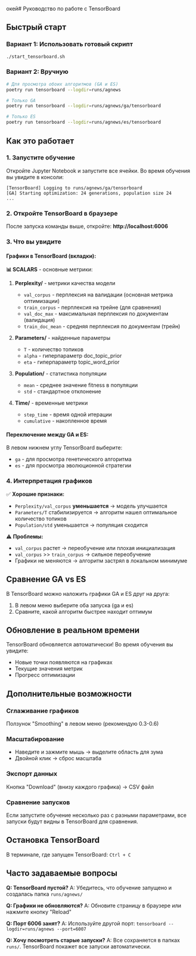 окей# Руководство по работе с TensorBoard

## Быстрый старт

### Вариант 1: Использовать готовый скрипт
```bash
./start_tensorboard.sh
```

### Вариант 2: Вручную
```bash
# Для просмотра обоих алгоритмов (GA и ES)
poetry run tensorboard --logdir=runs/agnews

# Только GA
poetry run tensorboard --logdir=runs/agnews/ga/tensorboard

# Только ES
poetry run tensorboard --logdir=runs/agnews/es/tensorboard
```

## Как это работает

### 1. Запустите обучение
Откройте Jupyter Notebook и запустите все ячейки.
Во время обучения вы увидите в консоли:
```
[TensorBoard] Logging to runs/agnews/ga/tensorboard
[GA] Starting optimization: 24 generations, population size 24
...
```

### 2. Откройте TensorBoard в браузере
После запуска команды выше, откройте:
**http://localhost:6006**

### 3. Что вы увидите

#### Графики в TensorBoard (вкладки):

**📊 SCALARS** - основные метрики:

1. **Perplexity/** - метрики качества модели
   - `val_corpus` - перплексия на валидации (основная метрика оптимизации)
   - `train_corpus` - перплексия на трейне (для сравнения)
   - `val_doc_max` - максимальная перплексия по документам (валидация)
   - `train_doc_mean` - средняя перплексия по документам (трейн)

2. **Parameters/** - найденные параметры
   - `T` - количество топиков
   - `alpha` - гиперпараметр doc_topic_prior
   - `eta` - гиперпараметр topic_word_prior

3. **Population/** - статистика популяции
   - `mean` - среднее значение fitness в популяции
   - `std` - стандартное отклонение

4. **Time/** - временные метрики
   - `step_time` - время одной итерации
   - `cumulative` - накопленное время

#### Переключение между GA и ES:
В левом нижнем углу TensorBoard выберите:
- `ga` - для просмотра генетического алгоритма
- `es` - для просмотра эволюционной стратегии

### 4. Интерпретация графиков

✅ **Хорошие признаки:**
- `Perplexity/val_corpus` **уменьшается** → модель улучшается
- `Parameters/T` стабилизируется → алгоритм нашел оптимальное количество топиков
- `Population/std` уменьшается → популяция сходится

⚠️ **Проблемы:**
- `val_corpus` растет → переобучение или плохая инициализация
- `val_corpus` >> `train_corpus` → сильное переобучение
- Графики не меняются → алгоритм застрял в локальном минимуме

## Сравнение GA vs ES

В TensorBoard можно наложить графики GA и ES друг на друга:
1. В левом меню выберите оба запуска (ga и es)
2. Сравните, какой алгоритм быстрее находит оптимум

## Обновление в реальном времени

TensorBoard обновляется автоматически! Во время обучения вы увидите:
- Новые точки появляются на графиках
- Текущие значения метрик
- Прогресс оптимизации

## Дополнительные возможности

### Сглаживание графиков
Ползунок "Smoothing" в левом меню (рекомендую 0.3-0.6)

### Масштабирование
- Наведите и зажмите мышь → выделите область для зума
- Двойной клик → сброс масштаба

### Экспорт данных
Кнопка "Download" (внизу каждого графика) → CSV файл

### Сравнение запусков
Если запустите обучение несколько раз с разными параметрами,
все запуски будут видны в TensorBoard для сравнения.

## Остановка TensorBoard
В терминале, где запущен TensorBoard: `Ctrl + C`

## Часто задаваемые вопросы

**Q: TensorBoard пустой?**
A: Убедитесь, что обучение запущено и создалась папка `runs/agnews/`

**Q: Графики не обновляются?**
A: Обновите страницу в браузере или нажмите кнопку "Reload"

**Q: Порт 6006 занят?**
A: Используйте другой порт: `tensorboard --logdir=runs/agnews --port=6007`

**Q: Хочу посмотреть старые запуски?**
A: Все сохраняется в папках `runs/`. TensorBoard покажет все запуски автоматически.